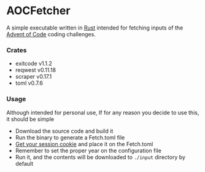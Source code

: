 # AOCFetcher
A simple executable written in [Rust](https://www.rust-lang.org/en-US/tools/install) intended for fetching inputs of the [Advent of Code](https://adventofcode.com/) coding challenges.

### Crates
* exitcode v1.1.2
* reqwest v0.11.18
* scraper v0.17.1
* toml v0.7.6

### Usage
Although intended for personal use, If for any reason you decide to use this, it should be simple
* Download the source code and build it
* Run the binary to generate a Fetch.toml file
* [Get your session cookie](https://github.com/wimglenn/advent-of-code-wim/issues/1) and place it on the Fetch.toml
* Remember to set the proper year on the configuration file
* Run it, and the contents will be downloaded to `./input` directory by default
